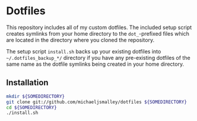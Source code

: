 Dotfiles
========
This repository includes all of my custom dotfiles. The included setup script
creates symlinks from your home directory to the `dot_`-prefixed files which
are located in the directory where you cloned the repository.

The setup script `install.sh` backs up your existing dotfiles into
`~/.dotfiles_backup_*/` directory if you have any pre-existing dotfiles of the same name as
the dotfile symlinks being created in your home directory.

Installation
------------

``` bash
mkdir ${SOMEDIRECTORY}
git clone git://github.com/michaeljsmalley/dotfiles ${SOMEDIRECTORY}
cd ${SOMEDIRECTORY}
./install.sh
```
